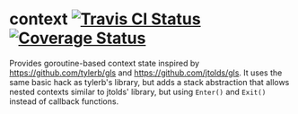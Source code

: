# context [![Travis CI Status](https://travis-ci.org/getlantern/context.svg?branch=master)](https://travis-ci.org/getlantern/context)&nbsp;[![Coverage Status](https://coveralls.io/repos/getlantern/context/badge.png?branch=master)](https://coveralls.io/r/getlantern/lantern) 

Provides goroutine-based context state inspired by https://github.com/tylerb/gls
and https://github.com/jtolds/gls. It uses the same basic hack as tylerb's
library, but adds a stack abstraction that allows nested contexts similar to
jtolds' library, but using `Enter()` and `Exit()` instead of callback functions.
